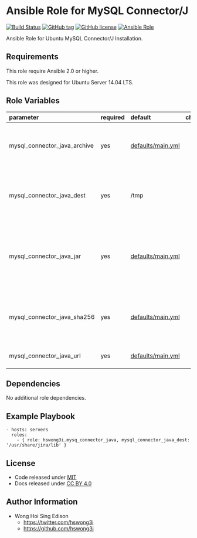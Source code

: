Ansible Role for MySQL Connector/J
==================================

[![Build Status](https://travis-ci.org/pantarei/ansible-role-mysql-connector-java.svg?branch=master)](https://travis-ci.org/pantarei/ansible-role-mysql-connector-java)
 [![GitHub tag](https://img.shields.io/github/tag/pantarei/ansible-role-mysql-connector-java.svg)](https://github.com/pantarei/ansible-role-mysql-connector-java)
 [![GitHub license](https://img.shields.io/github/license/pantarei/ansible-role-mysql-connector-java.svg)](https://github.com/pantarei/ansible-role-mysql-connector-java/blob/master/LICENSE)
 [![Ansible Role](https://img.shields.io/ansible/role/5979.svg)](https://galaxy.ansible.com/detail#/role/5979)

Ansible Role for Ubuntu MySQL Connector/J Installation.

Requirements
------------

This role require Ansible 2.0 or higher.

This role was designed for Ubuntu Server 14.04 LTS.

Role Variables
--------------

<table>
<colgroup>
<col width="20%" />
<col width="20%" />
<col width="20%" />
<col width="20%" />
<col width="20%" />
</colgroup>
<thead>
<tr class="header">
<th align="left">parameter</th>
<th align="left">required</th>
<th align="left">default</th>
<th align="left">choices</th>
<th align="left">comments</th>
</tr>
</thead>
<tbody>
<tr class="odd">
<td align="left">mysql_connector_java_archive</td>
<td align="left">yes</td>
<td align="left"><a href="https://github.com/pantarei/ansible-role-mysql-connector-java/blob/master/defaults/main.yml">defaults/main.yml</a></td>
<td align="left"></td>
<td align="left">Download archive filename for cache during (re)install.</td>
</tr>
<tr class="even">
<td align="left">mysql_connector_java_dest</td>
<td align="left">yes</td>
<td align="left">/tmp</td>
<td align="left"></td>
<td align="left">Destination directory where MySQL Connector/J .jar should install to.</td>
</tr>
<tr class="odd">
<td align="left">mysql_connector_java_jar</td>
<td align="left">yes</td>
<td align="left"><a href="https://github.com/pantarei/ansible-role-mysql-connector-java/blob/master/defaults/main.yml">defaults/main.yml</a></td>
<td align="left"></td>
<td align="left">MySQL Connector/J .jar filename for double check if installed to target directory correctly.</td>
</tr>
<tr class="even">
<td align="left">mysql_connector_java_sha256</td>
<td align="left">yes</td>
<td align="left"><a href="https://github.com/pantarei/ansible-role-mysql-connector-java/blob/master/defaults/main.yml">defaults/main.yml</a></td>
<td align="left"></td>
<td align="left">Download archive sha256 checksum for cache during (re)install.</td>
</tr>
<tr class="odd">
<td align="left">mysql_connector_java_url</td>
<td align="left">yes</td>
<td align="left"><a href="https://github.com/pantarei/ansible-role-mysql-connector-java/blob/master/defaults/main.yml">defaults/main.yml</a></td>
<td align="left"></td>
<td align="left">URL for download archive.</td>
</tr>
</tbody>
</table>

Dependencies
------------

No additional role dependencies.

Example Playbook
----------------

    - hosts: servers
      roles:
        - { role: hswong3i.mysq_connector_java, mysql_connector_java_dest: '/usr/share/jira/lib' }

License
-------

-   Code released under [MIT](https://github.com/pantarei/ansible-role-mysql-connector-java/blob/master/LICENSE)
-   Docs released under [CC BY 4.0](http://creativecommons.org/licenses/by/4.0/)

Author Information
------------------

-   Wong Hoi Sing Edison
    -   <https://twitter.com/hswong3i>
    -   <https://github.com/hswong3i>

